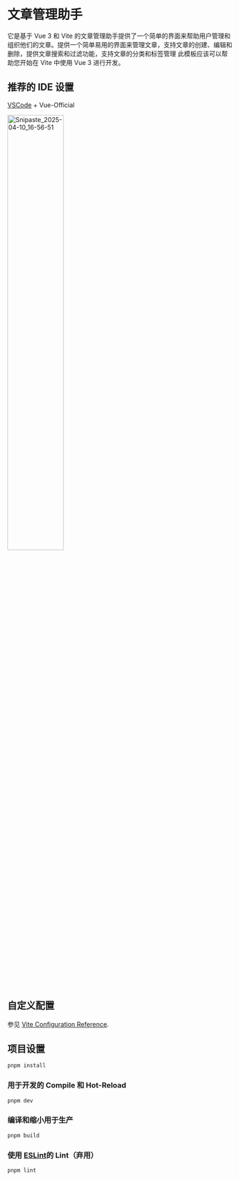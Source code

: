 # 文章管理助手
它是基于 Vue 3 和 Vite 的文章管理助手提供了一个简单的界面来帮助用户管理和组织他们的文章。提供一个简单易用的界面来管理文章，支持文章的创建、编辑和删除，提供文章搜索和过滤功能，支持文章的分类和标签管理
此模板应该可以帮助您开始在 Vite 中使用 Vue 3 进行开发。

## 推荐的 IDE 设置

[VSCode](https://code.visualstudio.com/) + Vue-Official

<img src="https://github.com/user-attachments/assets/f10ad7d3-4e31-49ee-9558-be2c6856d36a" alt="Snipaste_2025-04-10_16-56-51" width="50%">

## 自定义配置

参见 [Vite Configuration Reference](https://vite.dev/config/).

## 项目设置

```sh
pnpm install
```

### 用于开发的 Compile 和 Hot-Reload

```sh
pnpm dev
```

### 编译和缩小用于生产

```sh
pnpm build
```

### 使用  [ESLint](https://eslint.org/)的 Lint（弃用）

```sh
pnpm lint
```
